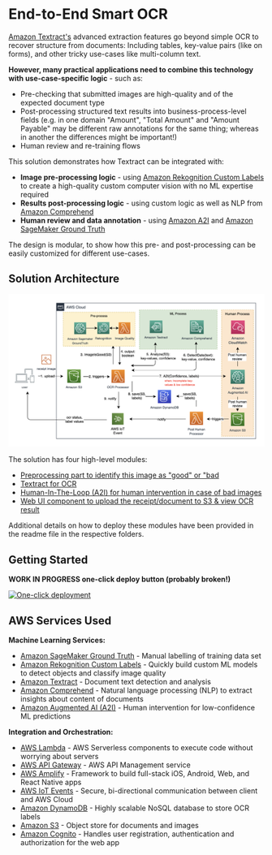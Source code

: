 # End-to-End Smart OCR

[Amazon Textract's](https://aws.amazon.com/textract/) advanced extraction features go beyond simple OCR to recover structure from documents: Including tables, key-value pairs (like on forms), and other tricky use-cases like multi-column text.

**However, many practical applications need to combine this technology with use-case-specific logic** - such as:

- Pre-checking that submitted images are high-quality and of the expected document type
- Post-processing structured text results into business-process-level fields (e.g. in one domain "Amount", "Total Amount" and "Amount Payable" may be different raw annotations for the same thing; whereas in another the differences might be important!)
- Human review and re-training flows

This solution demonstrates how Textract can be integrated with:

- **Image pre-processing logic** - using [Amazon Rekognition Custom Labels](https://aws.amazon.com/rekognition/custom-labels-features/) to create a high-quality custom computer vision with no ML expertise required
- **Results post-processing logic** - using custom logic as well as NLP from [Amazon Comprehend](https://aws.amazon.com/comprehend/)
- **Human review and data annotation** - using [Amazon A2I](https://aws.amazon.com/augmented-ai/) and [Amazon SageMaker Ground Truth](https://aws.amazon.com/sagemaker/groundtruth/)

The design is modular, to show how this pre- and post-processing can be easily customized for different use-cases.


## Solution Architecture 

![Smart OCR Architecture Diagram](images/architecture-overview.png "Smart OCR Demo Architecture")

The solution has four high-level modules:

- [Preprocessing part to identify this image as "good" or "bad](1.img-pre-processing)
- [Textract for OCR](2.ocr-post-processing)
- [Human-In-The-Loop (A2I) for human intervention in case of bad images](3.a2i-review)
- [Web UI component to upload the receipt/document to S3 & view OCR result](4.web-gui)

Additional details on how to deploy these modules have been provided in the readme file in the respective folders.


## Getting Started

**WORK IN PROGRESS one-click deploy button (probably broken!)**

[![One-click deployment](https://oneclick.amplifyapp.com/button.svg)](https://console.aws.amazon.com/amplify/home#/deploy?repo=https://github.com/athewsey/textract-demo)


## AWS Services Used

**Machine Learning Services:**

- [Amazon SageMaker Ground Truth](https://aws.amazon.com/sagemaker/groundtruth/) - Manual labelling of training data set
- [Amazon Rekognition Custom Labels](https://aws.amazon.com/rekognition/custom-labels-features/) - Quickly build custom ML models to detect objects and classify image quality
- [Amazon Textract](https://aws.amazon.com/textract/) - Document text detection and analysis
- [Amazon Comprehend](https://aws.amazon.com/comprehend/) - Natural language processing (NLP) to extract insights about content of documents
- [Amazon Augmented AI (A2I)](https://aws.amazon.com/augmented-ai/) - Human intervention for low-confidence ML predictions

**Integration and Orchestration:**

- [AWS Lambda](https://aws.amazon.com/lambda/) - AWS Serverless components to execute code without worrying about servers
- [AWS API Gateway](https://aws.amazon.com/api-gateway/) - AWS API Management service
- [AWS Amplify](https://aws.amazon.com/amplify/) - Framework to build full-stack iOS, Android, Web, and React Native apps
- [AWS IoT Events](https://aws.amazon.com/iot-events/) - Secure, bi-directional communication between client and AWS Cloud
- [Amazon DynamoDB](https://aws.amazon.com/dynamodb/) - Highly scalable NoSQL database to store OCR labels
- [Amazon S3](https://aws.amazon.com/s3/) - Object store for documents and images
- [Amazon Cognito](https://aws.amazon.com/cognito/) - Handles user registration, authentication and authorization for the web app
